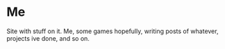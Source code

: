 # Me
Site with stuff on it. Me, some games hopefully, writing posts of whatever, projects ive done, and so on.
